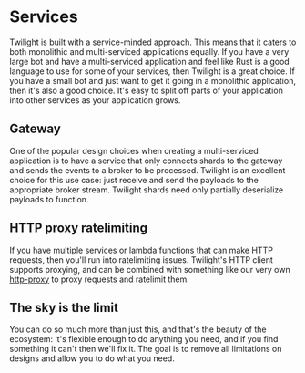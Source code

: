 # Services

Twilight is built with a service-minded approach. This means that it caters to
both monolithic and multi-serviced applications equally. If you have a very
large bot and have a multi-serviced application and feel like Rust is a good
language to use for some of your services, then Twilight is a great choice. If
you have a small bot and just want to get it going in a monolithic application,
then it's also a good choice. It's easy to split off parts of your application
into other services as your application grows.

## Gateway

One of the popular design choices when creating a multi-serviced application is
to have a service that only connects shards to the gateway and sends the events
to a broker to be processed. Twilight is an excellent choice for this use case:
just receive and send the payloads to the appropriate broker stream. Twilight
shards need only partially deserialize payloads to function.

## HTTP proxy ratelimiting

If you have multiple services or lambda functions that can make HTTP requests,
then you'll run into ratelimiting issues. Twilight's HTTP client supports
proxying, and can be combined with something like our very own [http-proxy]
to proxy requests and ratelimit them.

## The sky is the limit

You can do so much more than just this, and that's the beauty of the ecosystem:
it's flexible enough to do anything you need, and if you find something it can't
then we'll fix it. The goal is to remove all limitations on designs and allow
you to do what you need.

[http-proxy]: https://github.com/twilight-rs/http-proxy
